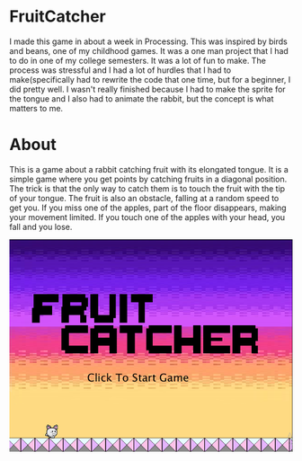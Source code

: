 # FruitCatcher
I made this game in about a week in Processing. This was inspired by birds and beans, one of my childhood games. It was a one man 
project that I had to do in one of my college semesters. It was a lot of fun to make. The process was stressful and I had a lot of hurdles
that I had to make(specifically had to rewrite the code that one time, but for a beginner, I did pretty well. I wasn't really finished because I
had to make the sprite for the tongue and I also had to animate the rabbit, but the concept is what matters to me.
# About
This is a game about a rabbit catching fruit with its elongated tongue. It is a simple game where you get points by catching fruits in a diagonal
position. The trick is that the only way to catch them is to touch the fruit with the tip of your tongue. The fruit is also an obstacle, falling at a 
random speed to get you. If you miss one of the apples, part of the floor disappears, making your movement limited. If you touch one of the 
apples with your head, you fall and you lose.

![This is an image](/data/FruitCatcher.PNG)
